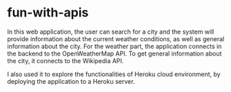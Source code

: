 # fun-with-apis
In this web application, the user can search for a city and the system will provide information about the current weather conditions, as well as general information about the city.
For the weather part, the application connects in the backend to the OpenWeatherMap API. 
To get general information about the city, it connects to the Wikipedia API.

I also used it to explore the functionalities of Heroku cloud environment, by deploying the application to a Heroku server.
